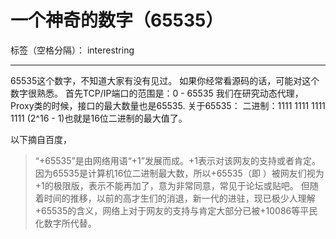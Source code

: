 # 一个神奇的数字（65535）

标签（空格分隔）： interestring

---

65535这个数字，不知道大家有没有见过。
如果你经常看源码的话，可能对这个数字很熟悉。
首先TCP/IP端口的范围是：0 - 65535
我们在研究动态代理，Proxy类的时候，接口的最大数量也是65535.
关于65535：
二进制：1111 1111 1111 1111  (2^16 - 1)也就是16位二进制的最大值了。

以下摘自百度，
>“+65535”是由网络用语“+1”发展而成。+1表示对该网友的支持或者肯定。因为65535是计算机16位二进制最大数，所以+65535（即 ）被网友们视为+1的极限版，表示不能再加了，意为非常同意，常见于论坛或贴吧。
但随着时间的推移，以前的高才生们的消退，新一代的进驻，现已极少人理解+65535的含义，网络上对于网友的支持与肯定大部分已被+10086等平民化数字所代替。




